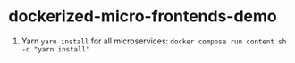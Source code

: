 # dockerized-micro-frontends-demo

1. Yarn `yarn install` for all microservices: `docker compose run content sh -c "yarn install"`
